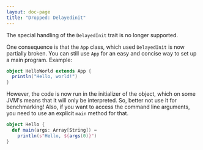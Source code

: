 ```yaml
---
layout: doc-page
title: "Dropped: Delayedinit"
---
```


The special handling of the `DelayedInit` trait is no longer
supported.

One consequence is that the `App` class, which used `DelayedInit` is
now partially broken. You can still use `App` for an easy and concise
way to set up a main program. Example:
```scala
object HelloWorld extends App {
  println("Hello, world!")
}
```
However, the code is now run in the initializer of the object, which on
some JVM's means that it will only be interpreted. So, better not use it
for benchmarking! Also, if you want to access the command line arguments,
you need to use an explicit `main` method for that.
```scala
object Hello {
  def main(args: Array[String]) =
    println(s"Hello, ${args(0)}")
}
```

